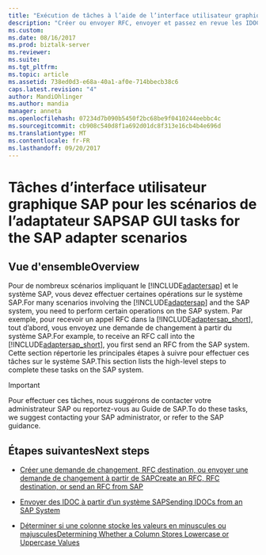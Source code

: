 ```yaml
---
title: "Exécution de tâches à l’aide de l’interface utilisateur graphique SAP pour les scénarios de l’adaptateur SAP spécifique | Documents Microsoft"
description: "Créer ou envoyer RFC, envoyer et passez en revue les IDOC et la casse dans des magasins de colonne dans SAP - adaptateur BizTalk (LOB)"
ms.custom: 
ms.date: 08/16/2017
ms.prod: biztalk-server
ms.reviewer: 
ms.suite: 
ms.tgt_pltfrm: 
ms.topic: article
ms.assetid: 738ed0d3-e68a-40a1-af0e-714bbecb38c6
caps.latest.revision: "4"
author: MandiOhlinger
ms.author: mandia
manager: anneta
ms.openlocfilehash: 07234d7b090b5450f2bc68be9f0410244eebbc4c
ms.sourcegitcommit: cb908c540d8f1a692d01dc8f313e16cb4b4e696d
ms.translationtype: MT
ms.contentlocale: fr-FR
ms.lasthandoff: 09/20/2017
---
```

# <a name="sap-gui-tasks-for-the-sap-adapter-scenarios"></a><span data-ttu-id="6a16d-103">Tâches d’interface utilisateur graphique SAP pour les scénarios de l’adaptateur SAP</span><span class="sxs-lookup"><span data-stu-id="6a16d-103">SAP GUI tasks for the SAP adapter scenarios</span></span>

## <a name="overview"></a><span data-ttu-id="6a16d-104">Vue d'ensemble</span><span class="sxs-lookup"><span data-stu-id="6a16d-104">Overview</span></span>
<span data-ttu-id="6a16d-105">Pour de nombreux scénarios impliquant le [!INCLUDE[adaptersap](../../includes/adaptersap-md.md)] et le système SAP, vous devez effectuer certaines opérations sur le système SAP.</span><span class="sxs-lookup"><span data-stu-id="6a16d-105">For many scenarios involving the [!INCLUDE[adaptersap](../../includes/adaptersap-md.md)] and the SAP system, you need to perform certain operations on the SAP system.</span></span> <span data-ttu-id="6a16d-106">Par exemple, pour recevoir un appel RFC dans la [!INCLUDE[adaptersap_short](../../includes/adaptersap-short-md.md)], tout d’abord, vous envoyez une demande de changement à partir du système SAP.</span><span class="sxs-lookup"><span data-stu-id="6a16d-106">For example, to receive an RFC call into the [!INCLUDE[adaptersap_short](../../includes/adaptersap-short-md.md)], you first send an RFC from the SAP system.</span></span> <span data-ttu-id="6a16d-107">Cette section répertorie les principales étapes à suivre pour effectuer ces tâches sur le système SAP.</span><span class="sxs-lookup"><span data-stu-id="6a16d-107">This section lists the high-level steps to complete these tasks on the SAP system.</span></span>  
  
> [!IMPORTANT]
>  <span data-ttu-id="6a16d-108">Pour effectuer ces tâches, nous suggérons de contacter votre administrateur SAP ou reportez-vous au Guide de SAP.</span><span class="sxs-lookup"><span data-stu-id="6a16d-108">To do these tasks, we suggest contacting your SAP administrator, or refer to the SAP guidance.</span></span>  
  
## <a name="next-steps"></a><span data-ttu-id="6a16d-109">Étapes suivantes</span><span class="sxs-lookup"><span data-stu-id="6a16d-109">Next steps</span></span>  
  
-   [<span data-ttu-id="6a16d-110">Créer une demande de changement, RFC destination, ou envoyer une demande de changement à partir de SAP</span><span class="sxs-lookup"><span data-stu-id="6a16d-110">Create an RFC, RFC destination, or send an RFC from SAP</span></span>](creating-an-rfc-in-an-sap-system.md)  
  
-   [<span data-ttu-id="6a16d-111">Envoyer des IDOC à partir d’un système SAP</span><span class="sxs-lookup"><span data-stu-id="6a16d-111">Sending IDOCs from an SAP System</span></span>](sending-idocs-from-an-sap-system.md)  
  
-   [<span data-ttu-id="6a16d-112">Déterminer si une colonne stocke les valeurs en minuscules ou majuscules</span><span class="sxs-lookup"><span data-stu-id="6a16d-112">Determining Whether a Column Stores Lowercase or Uppercase Values</span></span>](determining-whether-a-column-stores-lowercase-or-uppercase-values.md)  
  
